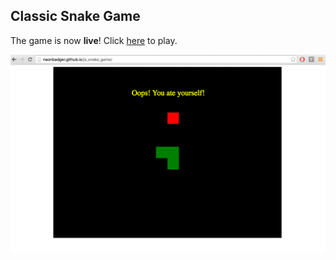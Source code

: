 ## Classic Snake Game 

The game is now **live**! Click [here](http://neonbadger.github.io/js_snake_game/) to play.

![](snake.png)

